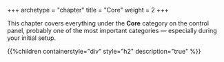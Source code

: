 +++
archetype = "chapter"
title = "Core"
weight = 2
+++

This chapter covers everything under the **Core** category on the control panel, probably one of the most important
categories — especially during your initial setup.

{{%children containerstyle="div" style="h2" description="true" %}}
